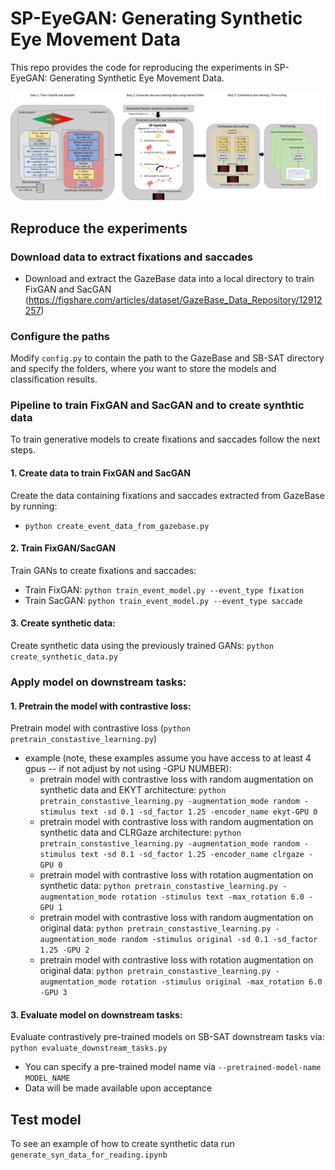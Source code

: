 # SP-EyeGAN: Generating Synthetic Eye Movement Data                               
This repo provides the code for reproducing the experiments in SP-EyeGAN: Generating Synthetic Eye Movement Data.

![Method overview](images/sp-eyegan.png)

## Reproduce the experiments

### Download data to extract fixations and saccades
* Download and extract the GazeBase data into a local directory to train FixGAN and SacGAN (https://figshare.com/articles/dataset/GazeBase_Data_Repository/12912257)

### Configure the paths
Modify `config.py` to contain the path to the GazeBase and SB-SAT directory and specify the folders, where you want to store the models and classification results.

### Pipeline to train FixGAN and SacGAN and to create synthtic data

To train generative models to create fixations and saccades follow the next steps.

#### 1. Create data to train FixGAN and SacGAN
Create the data containing fixations and saccades extracted from GazeBase by running:
* `python create_event_data_from_gazebase.py`
    
#### 2. Train FixGAN/SacGAN
Train GANs to create fixations and saccades:
* Train FixGAN: `python train_event_model.py --event_type fixation`
* Train SacGAN: `python train_event_model.py --event_type saccade`

#### 3. Create synthetic data:
Create synthetic data using the previously trained GANs:  `python create_synthetic_data.py`
    
### Apply model on downstream tasks:

#### 1. Pretrain the model with contrastive loss:
Pretrain model with contrastive loss (`python pretrain_constastive_learning.py`)
* example (note, these examples assume you have access to at least 4 gpus -- if not adjust by not using -GPU NUMBER):        
	* pretrain model with contrastive loss with random augmentation on synthetic data and EKYT architecture: `python pretrain_constastive_learning.py -augmentation_mode random -stimulus text -sd 0.1 -sd_factor 1.25 -encoder_name ekyt-GPU 0`
	* pretrain model with contrastive loss with random augmentation on synthetic data and CLRGaze architecture: `python pretrain_constastive_learning.py -augmentation_mode random -stimulus text -sd 0.1 -sd_factor 1.25 -encoder_name clrgaze -GPU 0`
	* pretrain model with contrastive loss with rotation augmentation on synthetic data: `python pretrain_constastive_learning.py -augmentation_mode rotation -stimulus text -max_rotation 6.0 -GPU 1`
	* pretrain model with contrastive loss with random augmentation on original data: `python pretrain_constastive_learning.py -augmentation_mode random -stimulus original -sd 0.1 -sd_factor 1.25 -GPU 2`
	* pretrain model with contrastive loss with rotation augmentation on original data: `python pretrain_constastive_learning.py -augmentation_mode rotation -stimulus original -max_rotation 6.0 -GPU 3`

#### 3. Evaluate model on downstream tasks:
Evaluate contrastively pre-trained models on SB-SAT downstream tasks via: `python evaluate_downstream_tasks.py`
* You can specify a pre-trained model name via `--pretrained-model-name MODEL_NAME`
* Data will be made available upon acceptance

## Test model
To see an example of how to create synthetic data run `generate_syn_data_for_reading.ipynb`
